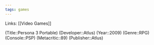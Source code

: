 ```yaml
---
tags: games
---
```

Links: [[Video Games]]

(Title::Persona 3 Portable)
(Developer::Atlus)
(Year::2009)
(Genre::RPG)
(Console::PSP)
(Metacritic::89)
(Publisher::Atlus)